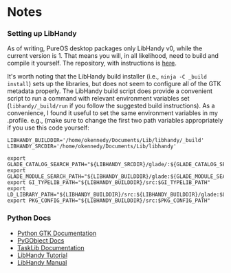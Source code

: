 # Notes

### Setting up LibHandy
As of writing, PureOS desktop packages only LibHandy v0, while the current version is 1.  That means you will, in all likelihood, need to build and compile it yourself.  The repository, with instructions is [here](https://source.puri.sm/Librem5/libhandy).  

It's worth noting that the LibHandy build installer (i.e., `ninja -C _build install`) sets up the libraries, but does not seem to configure all of the GTK metadata properly.  The LibHandy build script does provide a convenient script to run a command with relevant environment variables set (`libhandy/_build/run` if you follow the suggested build instructions).  As a convenience, I found it useful to set the same environment variables in my .profile.  e.g., (make sure to change the first two path variables appropriately if you use this code yourself:

```
LIBHANDY_BUILDDIR='/home/okennedy/Documents/Lib/libhandy/_build'
LIBHANDY_SRCDIR='/home/okennedy/Documents/Lib/libhandy'

export GLADE_CATALOG_SEARCH_PATH="${LIBHANDY_SRCDIR}/glade/:${GLADE_CATALOG_SEARCH_PATH}"
export GLADE_MODULE_SEARCH_PATH="${LIBHANDY_BUILDDIR}/glade:${GLADE_MODULE_SEARCH_PATH}"
export GI_TYPELIB_PATH="${LIBHANDY_BUILDDIR}/src:$GI_TYPELIB_PATH"
export LD_LIBRARY_PATH="${LIBHANDY_BUILDDIR}/src:${LIBHANDY_BUILDDIR}/glade:$LD_LIBRARY_PATH"
export PKG_CONFIG_PATH="${LIBHANDY_BUILDDIR}/src:$PKG_CONFIG_PATH"
```

### Python Docs
- [Python GTK Documentation](https://python-gtk-3-tutorial.readthedocs.io/)
- [PyGObject Docs](https://pygobject.readthedocs.io/en/latest/)
- [TaskLib Documentation](https://tasklib.readthedocs.io/)
- [LibHandy Tutorial](https://tuxphones.com/tutorial-developing-responsive-linux-smartphone-apps-libhandy-gtk-part-1/)
- [LibHandy Manual](https://developer.puri.sm/projects/libhandy/unstable/index.html)
